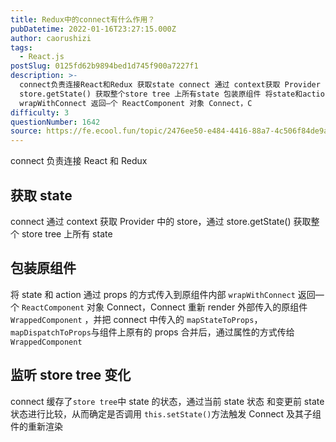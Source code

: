 ```yaml
---
title: Redux中的connect有什么作用？
pubDatetime: 2022-01-16T23:27:15.000Z
author: caorushizi
tags:
  - React.js
postSlug: 0125fd62b9894bed1d745f900a7227f1
description: >-
  connect负责连接React和Redux 获取state connect 通过 context获取 Provider 中的 store，通过
  store.getState() 获取整个store tree 上所有state 包装原组件 将state和action通过props的方式传入到原组件内部
  wrapWithConnect 返回—个 ReactComponent 对象 Connect，C
difficulty: 3
questionNumber: 1642
source: https://fe.ecool.fun/topic/2476ee50-e484-4416-88a7-4c506f84de9a
---
```


connect 负责连接 React 和 Redux

## 获取 state

connect 通过 context 获取 Provider 中的 store，通过 store.getState() 获取整个 store tree 上所有 state

## 包装原组件

将 state 和 action 通过 props 的方式传入到原组件内部 `wrapWithConnect` 返回—个 `ReactComponent` 对象 Connect，Connect 重新 render 外部传入的原组件 `WrappedComponent` ，并把 connect 中传入的 `mapStateToProps`，`mapDispatchToProps`与组件上原有的 props 合并后，通过属性的方式传给 `WrappedComponent`

## 监听 store tree 变化

connect 缓存了`store tree`中 state 的状态，通过当前 state 状态 和变更前 state 状态进行比较，从而确定是否调用 `this.setState()`方法触发 Connect 及其子组件的重新渲染

